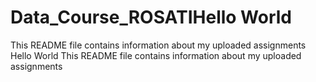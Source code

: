# Data_Course_ROSATIHello World
This README file contains information about my uploaded assignments
Hello World
This README file contains information about my uploaded assignments
